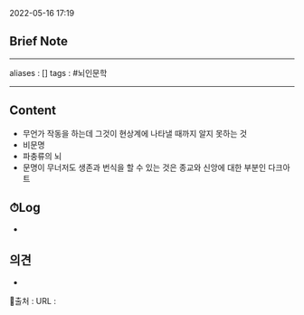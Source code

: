 2022-05-16 17:19
## Brief Note
---
aliases : []
tags : #뇌인문학 

---

## Content
- 무언가 작동을 하는데 그것이 현상계에 나타낼 때까지 알지 못하는 것
- 비문명
- 파충류의 뇌
- 문명이 무너저도 생존과 번식을 할 수 있는 것은 종교와 신앙에 대한 부분인 다크아트

## ⏱Log
-

## 의견
-


📙출처 :
URL :